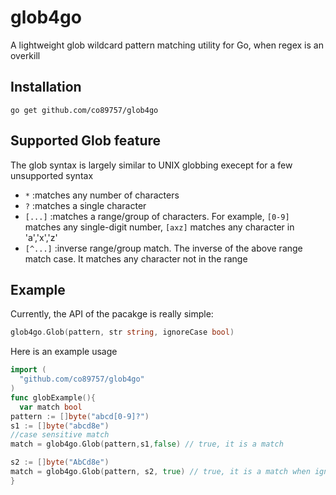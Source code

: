 # glob4go
A lightweight glob wildcard pattern matching utility for Go, when regex is an overkill 
## Installation 
```
go get github.com/co89757/glob4go 
```
## Supported Glob feature
The glob syntax is largely similar to UNIX globbing execept for a few unsupported syntax 
 - `*` :matches any number of characters 
 - `?` :matches a single character
 - `[...]` :matches a range/group of characters. For example, `[0-9]` matches any single-digit number, `[axz]` matches any character in 'a','x','z'
 - `[^...]` :inverse range/group match. The inverse of the above range match case. It matches any character not in the range 

## Example
Currently, the API of the pacakge is really simple:
```go
glob4go.Glob(pattern, str string, ignoreCase bool) 
```
Here is an example usage 

```go 
import (
  "github.com/co89757/glob4go"
)
func globExample(){
  var match bool 
pattern := []byte("abcd[0-9]?")
s1 := []byte("abcd8e")
//case sensitive match
match = glob4go.Glob(pattern,s1,false) // true, it is a match 

s2 := []byte("AbCd8e")
match = glob4go.Glob(pattern, s2, true) // true, it is a match when ignore case 
}

```

